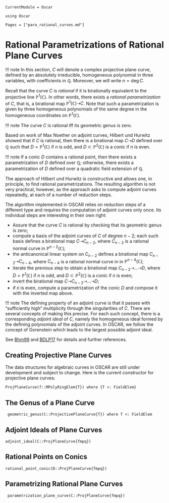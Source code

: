 ```@meta
CurrentModule = Oscar
```

```@setup oscar
using Oscar
```

```@contents
Pages = ["para_rational_curves.md"]
```

# Rational Parametrizations of Rational Plane Curves

!!! note
    In this section, $C$ will denote a complex projective plane curve, defined by an absolutely irreducible,
    homogeneous polynomial in three variables, with coefficients in $\mathbb Q$. Moreover, we will write $n = \deg C$.

Recall that the curve $C$ is *rational* if it is birationally equivalent to the projective line $\mathbb P^1(\mathbb C)$.
In other words, there exists a *rational parametrization* of $C$, that is, a birational map $\mathbb P^1(\mathbb C)\dashrightarrow C$.
Note that such a parametrization is given by three homogeneous polynomials of the same degree in the homogeneous coordinates on
$\mathbb P^1(\mathbb C)$.

!!! note
    The curve $C$ is rational iff its geometric genus is zero.

Based on work of Max Noether on adjoint curves, Hilbert und Hurwitz showed that if
$C$ is rational, then there is a birational map $C \dashrightarrow D$ defined over $\mathbb Q$ such
that $D = \mathbb P^1(\mathbb C)$ if $n$ is odd, and $D\subset\mathbb P^2(\mathbb C)$ is a conic if $n$ is even.

!!! note
    If a conic $D$ contains a rational point, then there exists a parametrization of $D$ defined over $\mathbb Q$;
    otherwise, there exists a parametrization of $D$ defined over a quadratic field extension of $\mathbb Q$.

The approach of Hilbert und Hurwitz is constructive and allows one, in principle, to find rational parametrizations.
The resulting algorithm is not very practical, however, as the approach asks to compute adjoint curves repeatedly,
at each of a number of reduction steps.

The algorithm implemented in OSCAR relies on reduction steps of a different type and requires the computation of adjoint
curves only once. Its individual steps are interesting in their own right:

 - Assure that the curve  $C$ is rational by checking that its geometric genus is zero;
 - compute a basis of the adjoint curves of $C$ of degree ${n-2}$; each such basis defines a birational map $C \dashrightarrow C_{n-2},$
    where $C_{n-2}$ is a rational normal curve in $\mathbb P^{n-2}(\mathbb C)$;
 - the anticanonical linear system on $C_{n-2}$ defines a birational map $C_{n-2}\dashrightarrow C_{n-4}$, where $C_{n-4}$ is a rational normal curve in in $\mathbb P^{n-4}(\mathbb C)$;
 - iterate the previous step to obtain a birational map  $C_{n-2} \dashrightarrow \dots \dashrightarrow D$,
    where $D = \mathbb P^1(\mathbb C)$ if $n$ is odd, and $D\subset\mathbb P^2(\mathbb C)$ is a conic if $n$ is even;
 - invert the birational map  $C \dashrightarrow C_{n-2} \dashrightarrow \dots \dashrightarrow D$; 
 - if $n$ is even, compute a parametrization of the conic $D$ and compose it with the inverted map above.

!!! note
    The defining property of an adjoint curve is that it passes with “sufficiently high” multiplicity through the singularities of $C$.
    There are several concepts of making this precise. For each such concept, there is a corresponding  *adjoint ideal* of $C$,
	namely the homogeneous ideal formed by the defining polynomials of the adjoint curves. In OSCAR, we follow
	the concept of Gorenstein which leads to the largest possible adjoint ideal.
	
See [Bhm99](@cite) and [BDLP17](@cite) for details and further references.
 
## Creating Projective Plane Curves

The data structures for algebraic curves in OSCAR are still under development
and subject to change. Here is the current constructor for projective plane curves:

```@docs
ProjPlaneCurve(f::MPolyRingElem{T}) where {T <: FieldElem}
```

## The Genus of a Plane Curve

```@docs
 geometric_genus(C::ProjectivePlaneCurve{T}) where T <: FieldElem
```

## Adjoint Ideals of Plane Curves

```@docs
adjoint_ideal(C::ProjPlaneCurve{fmpq})
```

## Rational Points on Conics

```@docs
rational_point_conic(D::ProjPlaneCurve{fmpq})
```
## Parametrizing Rational Plane Curves

```@docs
 parametrization_plane_curve(C::ProjPlaneCurve{fmpq})
```






